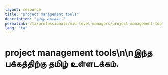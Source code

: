 ```yaml
---
layout: resource
title: "project management tools"
description: "தமிழ் விளக்கம்."
permalink: /ta/professionals/mid-level-managers/project-management-tools/
lang: "ta"
---
```


# project management tools\n\nஇந்த பக்கத்திற்கு தமிழ் உள்ளடக்கம்.
